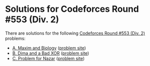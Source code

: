 # Solutions for Codeforces Round #553 (Div. 2)

There are solutions for the following [Codeforces Round #553 (Div. 2)](https://codeforces.com/contest/1151) problems:

- [A. Maxim and Biology](a.cc)
  ([problem site](https://codeforces.com/contest/1151/problem/A))
- [B. Dima and a Bad XOR](b.cc)
  ([problem site](https://codeforces.com/contest/1151/problem/B))
- [C. Problem for Nazar](c.py)
  ([problem site](https://codeforces.com/contest/1151/problem/C))
